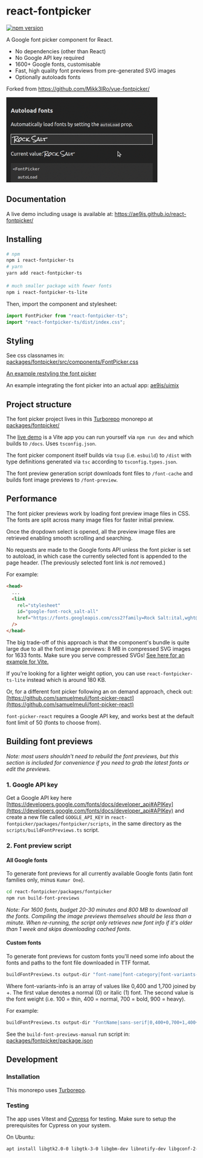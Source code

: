 # react-fontpicker

[![npm version](https://img.shields.io/npm/v/react-fontpicker-ts.svg)](https://www.npmjs.com/package/react-fontpicker-ts)

A Google font picker component for React.

- No dependencies (other than React)
- No Google API key required
- 1600+ Google fonts, customisable
- Fast, high quality font previews from pre-generated SVG images
- Optionally autoloads fonts

Forked from https://github.com/Mikk3lRo/vue-fontpicker/

<img src=".github/demo.gif" width=400 alt="Animation showing the font picker" />

## Documentation

A live demo including usage is available at:
https://ae9is.github.io/react-fontpicker/

## Installing

```bash
# npm
npm i react-fontpicker-ts
# yarn
yarn add react-fontpicker-ts

# much smaller package with fewer fonts
npm i react-fontpicker-ts-lite
```

Then, import the component and stylesheet:

```js
import FontPicker from "react-fontpicker-ts";
import "react-fontpicker-ts/dist/index.css";
```

## Styling

See css classnames in: [packages/fontpicker/src/components/FontPicker.css](https://github.com/ae9is/react-fontpicker/tree/main/packages/fontpicker/src/components/FontPicker.css)

[An example restyling the font picker](https://gist.github.com/ae9is/dbb2d0b86b31b630ca590d458ed85274)

An example integrating the font picker into an actual app: [ae9is/uimix](https://github.com/ae9is/uimix/commit/52fd0292a094bbcdfa766ce36ace055a7de93838)

## Project structure

The font picker project lives in this [Turborepo](https://turbo.build/repo/docs) monorepo at [packages/fontpicker/](https://github.com/ae9is/react-fontpicker/tree/main/packages/fontpicker/)

The [live demo](https://ae9is.github.io/react-fontpicker/) is a Vite app you can run yourself via `npm run dev` and which builds to `/docs`. Uses `tsconfig.json`.

The font picker component itself builds via `tsup` (i.e. `esbuild`) to `/dist` with type definitions generated via `tsc` according to `tsconfig.types.json`.

The font preview generation script downloads font files to `/font-cache` and builds font image previews to `/font-preview`.

## Performance

The font picker previews work by loading font preview image files in CSS. The fonts are split across many image files for faster initial preview.

Once the dropdown select is opened, all the preview image files are retrieved enabling smooth scrolling and searching.

No requests are made to the Google fonts API unless the font picker is set to autoload, in which case the currently selected font is appended to the page header. (The previously selected font link is _not_ removed.)

For example:

```html
<head>
  ...
  <link
    rel="stylesheet"
    id="google-font-rock_salt-all"
    href="https://fonts.googleapis.com/css2?family=Rock Salt:ital,wght@0,400&amp;display=swap"
  />
</head>
```

The big trade-off of this approach is that the component's bundle is quite large due to all the font image previews: 8 MB in compressed SVG images for 1633 fonts. Make sure you serve compressed SVGs! [See here for an example for Vite.](packages/fontpicker/vite.config.mts)

If you're looking for a lighter weight option, you can use `react-fontpicker-ts-lite` instead which is around 180 KB.

Or, for a different font picker following an on demand approach, check out: [https://github.com/samuelmeuli/font-picker-react](https://github.com/samuelmeuli/font-picker-react)

`font-picker-react` requires a Google API key, and works best at the default font limit of 50 (fonts to choose from).

## Building font previews

_Note: most users shouldn't need to rebuild the font previews, but this section is included for convenience if you need to grab the latest fonts or edit the previews._

### 1\. Google API key

Get a Google API key here [https://developers.google.com/fonts/docs/developer_api#APIKey](https://developers.google.com/fonts/docs/developer_api#APIKey) and create a new file called `GOOGLE_API_KEY` in `react-fontpicker/packages/fontpicker/scripts`, in the same directory as the `scripts/buildFontPreviews.ts` script.

### 2\. Font preview script

#### All Google fonts

To generate font previews for all currently available Google fonts (latin font families only, minus `Kumar One`).

```bash
cd react-fontpicker/packages/fontpicker
npm run build-font-previews
```

_Note: For 1600 fonts, budget 20-30 minutes and 800 MB to download all the fonts. Compiling the image previews themselves should be less than a minute. When re-running, the script only retrieves new font info if it's older than 1 week and skips downloading cached fonts._

#### Custom fonts

To generate font previews for custom fonts you'll need some info about the fonts and paths to the font file downloaded in TTF format.

```bash
buildFontPreviews.ts output-dir "font-name|font-category|font-variants-info|font-file" "font-name-2..."
```

Where font-variants-info is an array of values like 0,400 and 1,700 joined by +.
The first value denotes a normal (0) or italic (1) font.
The second value is the font weight (i.e. 100 = thin, 400 = normal, 700 = bold, 900 = heavy).

For example:

```bash
buildFontPreviews.ts output-dir "FontName|sans-serif|0,400+0,700+1,400+1,700|/path/to/font.ttf" "Font2|serif|0,400|/path/to/font2.ttf"
```

See the `build-font-previews-manual` run script in: [packages/fontpicker/package.json](packages/fontpicker/package.json)

## Development

### Installation

This monorepo uses [Turborepo](https://turbo.build/repo/docs).

### Testing

The app uses Vitest and [Cypress](https://docs.cypress.io/guides/getting-started/installing-cypress) for testing. Make sure to setup the prerequisites for Cypress on your system.

On Ubuntu:

```bash
apt install libgtk2.0-0 libgtk-3-0 libgbm-dev libnotify-dev libgconf-2-4 libnss3 libxss1 libasound2 libxtst6 xauth xvfb
```
